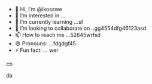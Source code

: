 - 👋 Hi, I’m @lkosswe
- 👀 I’m interested in ...
- 🌱 I’m currently learning ...sf
- 💞️ I’m looking to collaborate on ..gg4554dfg46123asd
- 📫 How to reach me ...52645wrfsd
- 😄 Pronouns: ...fdgdgf45
- ⚡ Fun fact: ...
wer
<!---53
lkosswe/lkosswe is a ✨ special ✨ repository because its `README.md` (this file) appears on your GitHub profile.
You can click the Preview link to take a look at your changes.
--->cb
da
